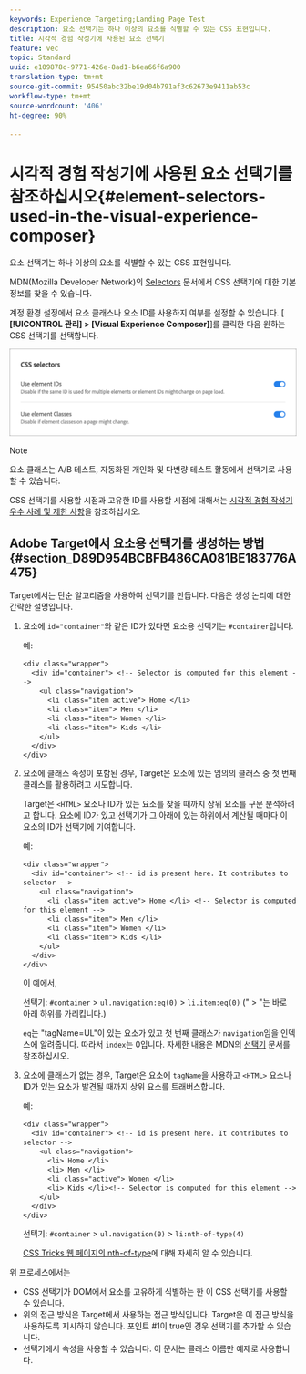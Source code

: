 ```yaml
---
keywords: Experience Targeting;Landing Page Test
description: 요소 선택기는 하나 이상의 요소를 식별할 수 있는 CSS 표현입니다.
title: 시각적 경험 작성기에 사용된 요소 선택기
feature: vec
topic: Standard
uuid: e109878c-9771-426e-8ad1-b6ea66f6a900
translation-type: tm+mt
source-git-commit: 95450abc32be19d04b791af3c62673e9411ab53c
workflow-type: tm+mt
source-wordcount: '406'
ht-degree: 90%

---
```



# 시각적 경험 작성기에 사용된 요소 선택기를 참조하십시오{#element-selectors-used-in-the-visual-experience-composer}

요소 선택기는 하나 이상의 요소를 식별할 수 있는 CSS 표현입니다.

MDN(Mozilla Developer Network)의 [Selectors](https://developer.mozilla.org/en-US/docs/Web/Guide/CSS/Getting_started/Selectors) 문서에서 CSS 선택기에 대한 기본 정보를 찾을 수 있습니다.

계정 환경 설정에서 요소 클래스나 요소 ID를 사용하지 여부를 설정할 수 있습니다. [ **[!UICONTROL 관리] > [Visual Experience Composer]**]를 클릭한 다음 원하는 CSS 선택기를 선택합니다.

![](assets/css_selectors.png)

>[!NOTE]
>
>요소 클래스는 A/B 테스트, 자동화된 개인화 및 다변량 테스트 활동에서 선택기로 사용할 수 있습니다.

CSS 선택기를 사용할 시점과 고유한 ID를 사용할 시점에 대해서는 [시각적 경험 작성기 우수 사례 및 제한 사항](/help/c-experiences/c-visual-experience-composer/experience-composer-best-practices.md#concept_E284B3F704C04406B174D9050A2528A6)을 참조하십시오.

## Adobe Target에서 요소용 선택기를 생성하는 방법 {#section_D89D954BCBFB486CA081BE183776A475}

Target에서는 단순 알고리즘을 사용하여 선택기를 만듭니다. 다음은 생성 논리에 대한 간략한 설명입니다.

1. 요소에 `id="container"`와 같은 ID가 있다면 요소용 선택기는 `#container`입니다.

   예:

   ```
   <div class="wrapper">
     <div id="container"> <!-- Selector is computed for this element -->
       <ul class="navigation">
         <li class="item active"> Home </li>
         <li class="item"> Men </li>
         <li class="item"> Women </li>
         <li class="item"> Kids </li>
       </ul>
     </div>
   </div>
   ```

1. 요소에 클래스 속성이 포함된 경우, Target은 요소에 있는 임의의 클래스 중 첫 번째 클래스를 활용하려고 시도합니다.

   Target은 `<HTML>` 요소나 ID가 있는 요소를 찾을 때까지 상위 요소를 구문 분석하려고 합니다. 요소에 ID가 있고 선택기가 그 아래에 있는 하위에서 계산될 때마다 이 요소의 ID가 선택기에 기여합니다.

   예:

   ```
   <div class="wrapper">
     <div id="container"> <!-- id is present here. It contributes to selector -->
       <ul class="navigation">
         <li class="item active"> Home </li> <!-- Selector is computed for this element -->
         <li class="item"> Men </li>
         <li class="item"> Women </li>
         <li class="item"> Kids </li>
       </ul>
     </div>
   </div>
   ```

   이 예에서,

   선택기: `#container` > `ul.navigation:eq(0)` > `li.item:eq(0)` (&quot; > &quot;는 바로 아래 하위를 가리킵니다.)

   `eq`는 &quot;tagName=UL&quot;이 있는 요소가 있고 첫 번째 클래스가 `navigation`임을 인덱스에 알려줍니다. 따라서 `index`는 0입니다. 자세한 내용은 MDN의 [선택기](https://developer.mozilla.org/en-US/docs/Web/Guide/CSS/Getting_started/Selectors) 문서를 참조하십시오.

1. 요소에 클래스가 없는 경우, Target은 요소에 `tagName`을 사용하고 `<HTML>` 요소나 ID가 있는 요소가 발견될 때까지 상위 요소를 트래버스합니다.

   예:

   ```
   <div class="wrapper">
     <div id="container"> <!-- id is present here. It contributes to selector -->
       <ul class="navigation">
         <li> Home </li>
         <li> Men </li>
         <li class="active"> Women </li>
         <li> Kids </li><!-- Selector is computed for this element -->
       </ul>
     </div>
   </div>
   ```

   선택기: `#container` > `ul.navigation(0)` > `li:nth-of-type(4)`

   [CSS Tricks 웹 페이지의 nth-of-type](https://css-tricks.com/almanac/selectors/n/nth-of-type/)에 대해 자세히 알 수 있습니다.

위 프로세스에서는

* CSS 선택기가 DOM에서 요소를 고유하게 식별하는 한 이 CSS 선택기를 사용할 수 있습니다.
* 위의 접근 방식은 Target에서 사용하는 접근 방식입니다. Target은 이 접근 방식을 사용하도록 지시하지 않습니다. 포인트 #1이 true인 경우 선택기를 추가할 수 있습니다.
* 선택기에서 속성을 사용할 수 있습니다. 이 문서는 클래스 이름만 예제로 사용합니다.

